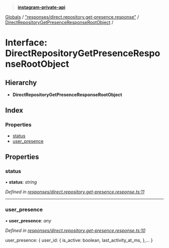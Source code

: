 > **[instagram-private-api](../README.md)**

[Globals](../globals.md) / ["responses/direct.repository.get-presence.response"](../modules/_responses_direct_repository_get_presence_response_.md) / [DirectRepositoryGetPresenceResponseRootObject](_responses_direct_repository_get_presence_response_.directrepositorygetpresenceresponserootobject.md) /

# Interface: DirectRepositoryGetPresenceResponseRootObject

## Hierarchy

* **DirectRepositoryGetPresenceResponseRootObject**

## Index

### Properties

* [status](_responses_direct_repository_get_presence_response_.directrepositorygetpresenceresponserootobject.md#status)
* [user_presence](_responses_direct_repository_get_presence_response_.directrepositorygetpresenceresponserootobject.md#user_presence)

## Properties

###  status

• **status**: *string*

*Defined in [responses/direct.repository.get-presence.response.ts:11](https://github.com/Nerixyz/instagram-private-api/blob/e5037ee/src/responses/direct.repository.get-presence.response.ts#L11)*

___

###  user_presence

• **user_presence**: *any*

*Defined in [responses/direct.repository.get-presence.response.ts:10](https://github.com/Nerixyz/instagram-private-api/blob/e5037ee/src/responses/direct.repository.get-presence.response.ts#L10)*

user_presence: {
  user_id: {
    is_active: boolean,
    last_activity_at_ms,
  },...
}